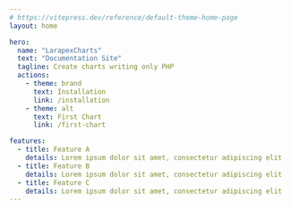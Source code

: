 ```yaml
---
# https://vitepress.dev/reference/default-theme-home-page
layout: home

hero:
  name: "LarapexCharts"
  text: "Documentation Site"
  tagline: Create charts writing only PHP
  actions:
    - theme: brand
      text: Installation
      link: /installation
    - theme: alt
      text: First Chart
      link: /first-chart

features:
  - title: Feature A
    details: Lorem ipsum dolor sit amet, consectetur adipiscing elit
  - title: Feature B
    details: Lorem ipsum dolor sit amet, consectetur adipiscing elit
  - title: Feature C
    details: Lorem ipsum dolor sit amet, consectetur adipiscing elit
---
```


